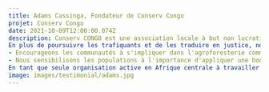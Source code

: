 ```yaml
---
title: Adams Cassinga, Fondateur de Conserv Congo
projet: Conserv Congo
date: 2021-10-09T12:00:00.074Z
description: Conserv CONGO est une association locale à but non lucratif qui se concentre sur la lutte contre le fléau du trafic d'espèces sauvages en RDC et dans la région de l'Afrique centrale.  Notre mission est de préserver la biodiversité du bassin du Congo.
En plus de poursuivre les trafiquants et de les traduire en justice, nous :
- Encourageons les communautés à s'impliquer dans l'agroforesterie comme une option au braconnage, mais aussi comme un outil pour créer la sécurité alimentaire. 
- Nous sensibilisons les populations à l'importance d'appliquer une bonne éthique environnementale dans la lutte contre le changement climatique.
En tant que seule organisation active en Afrique centrale à travailler sur le terrain contre le trafic d'animaux sauvages, nous avons enquêté sur plus de 3000 cas de trafic d'animaux sauvages, y compris le trafic transfrontalier et transfrontalier. Nous avons procédé, avec les autorités, à plus de 2000 arrestations de plus de 1500 trafiquants, dont plus de 800 ont été poursuivis. Au cours des neuf dernières années, nous avons sauvé de nombreux animaux vivants : 209 grands singes, plus de 500 singes, crocodiles, tortues, perroquets gris africains, pangolins, serpents et oiseaux. Tous ces animaux sont placés dans divers sanctuaires, à travers le pays.
image: images/testimonial/adams.jpg
---
```

